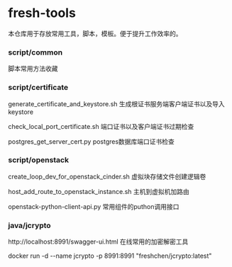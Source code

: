 # fresh-tools

本仓库用于存放常用工具，脚本，模板。便于提升工作效率的。

### script/common

脚本常用方法收藏

### script/certificate

generate_certificate_and_keystore.sh 生成根证书服务端客户端证书以及导入keystore

check_local_port_certificate.sh	端口证书以及客户端证书过期检查	

postgres_get_server_cert.py	postgres数据库端口证书检查

### script/openstack

create_loop_dev_for_openstack_cinder.sh	虚拟块存储文件创建逻辑卷

host_add_route_to_openstack_instance.sh	主机到虚拟机加路由

openstack-python-client-api.py 常用组件的puthon调用接口

### java/jcrypto

http://localhost:8991/swagger-ui.html 在线常用的加密解密工具

docker run -d --name jcrypto -p 8991:8991 "freshchen/jcrypto:latest"
